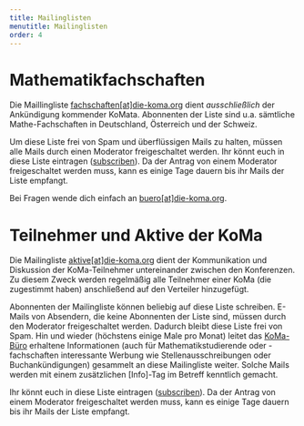 ```yaml
---
title: Mailinglisten
menutitle: Mailinglisten
order: 4
---
```


# Mathematikfachschaften

Die Maillingliste [fachschaften[at]die-koma.org](mailto:fachschaften@die-koma.org) dient _ausschließlich_ der Ankündigung kommender KoMata. Abonnenten der Liste sind u.a. sämtliche Mathe-Fachschaften in Deutschland, Österreich und der Schweiz.

Um diese Liste frei von Spam und überflüssigen Mails zu halten, müssen alle Mails durch einen Moderator freigeschaltet werden. Ihr könnt euch in diese Liste eintragen ([subscriben](https://mail.fs.tum.de/listenadmin/listinfo/komaliste)). Da der Antrag von einem Moderator freigeschaltet werden muss, kann es einige Tage dauern bis ihr Mails der Liste empfangt.

Bei Fragen wende dich einfach an [buero[at]die-koma.org](mailto:buero@die-koma.org).

# Teilnehmer und Aktive der KoMa

Die Mailingliste [aktive[at]die-koma.org](mailto:aktive@die-koma.org) dient der Kommunikation und Diskussion der KoMa-Teilnehmer untereinander zwischen den Konferenzen. Zu diesem Zweck werden regelmäßig alle Teilnehmer einer KoMa (die zugestimmt haben) anschließend auf den Verteiler hinzugefügt.

Abonnenten der Mailingliste können beliebig auf diese Liste schreiben. E-Mails von Absendern, die keine Abonnenten der Liste sind, müssen durch den Moderator freigeschaltet werden. Dadurch bleibt diese Liste frei von Spam. Hin und wieder (höchstens einige Male pro Monat) leitet das [KoMa-Büro](koma-buero/) erhaltene Informationen (auch für Mathematikstudierende oder -fachschaften interessante Werbung wie Stellenausschreibungen oder Buchankündigungen) gesammelt an diese Mailingliste weiter. Solche Mails werden mit einem zusätzlichen [Info]-Tag im Betreff kenntlich gemacht.

Ihr könnt euch in diese Liste eintragen ([subscriben](https://mail.fs.tum.de/listenadmin/listinfo/komaforum)). Da der Antrag von einem Moderator freigeschaltet werden muss, kann es einige Tage dauern bis ihr Mails der Liste empfangt.
